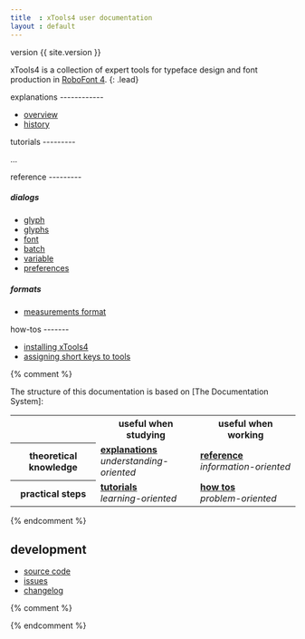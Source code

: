 ```yaml
---
title  : xTools4 user documentation
layout : default
---
```


<span class='badge bg-warning text-dark rounded-0'>version {{ site.version }}</span>

xTools4 is a collection of expert tools for typeface design and font production in [RoboFont 4].
{: .lead}

[RoboFont 4]: http://robofont.com/

<div class='row'>

<div class='col-12 col-md-6 col-xl-3' markdown='1'>
explanations
------------

- [overview](explanations/overview)
- [history](explanations/history)
</div>

<div class='col-12 col-md-6 col-xl-3' markdown='1'>
tutorials
---------

...
</div>

<div class='col-12 col-md-6 col-xl-3' markdown='1'>
reference
---------

##### dialogs

- [glyph](reference/dialogs/glyph)
- [glyphs](reference/dialogs/glyphs)
- [font](reference/dialogs/font)
- [batch](reference/dialogs/batch)
- [variable](reference/dialogs/variable)
- [preferences](reference/dialogs/preferences)

##### formats

- [measurements format](reference/measurements-format)
</div>

<div class='col-12 col-md-6 col-xl-3' markdown='1'>
how-tos
-------

- [installing xTools4](how-tos/installing-xtools4)
- [assigning short keys to tools](#)
</div>

</div>


{% comment %}

<div class="alert alert-light my-4 rounded-0" role="alert" markdown=1>
The structure of this documentation is based on [The Documentation System]:

<table class='table'>
  <tr>
    <td width='30%'></td>
    <th width='35%' class='text-body-secondary'>useful when studying</th>
    <th width='35%' class='text-body-secondary'>useful when working</th>
  </tr>
  <tr>
    <th class='text-body-secondary'>theoretical knowledge</th>
    <td>
      <strong><a href='explanations'>explanations</a></strong><br/>
      <em>understanding-oriented</em>
    </td>
    <td>
      <strong><a href='reference'>reference</a></strong><br/>
      <em>information-oriented</em>
    </td>
  </tr>
  <tr>
    <th class='text-body-secondary'>practical steps</th>
    <td>
      <strong><a href='tutorials'>tutorials</a></strong><br/>
      <em>learning-oriented</em>
    </td>
    <td>
      <strong><a href='how-tos'>how tos</a></strong><br/>
      <em>problem-oriented</em>
    </td>
  </tr>
</table>

</div>

[The Documentation System]: http://docs.divio.com/documentation-system/

{% endcomment %}


development
-----------

- [source code](http://github.com/gferreira/xTools4)
- [issues](http://github.com/gferreira/xTools4/issues)
- [changelog](changelog)

{% comment %}
<script>
var imgs = [
  'xTools4_1.png',
  'xTools4_2.png',
  'xTools4_3.png',
  'xTools4_4.png',
  'xTools4_5.png',
];
var imgPath = "{{ 'images/index/' | relative_url }}" + imgs[Math.floor(Math.random() * imgs.length)];
document.write('<img class="img-fluid" src=' + imgPath + '/>')
</script>
{% endcomment %}
